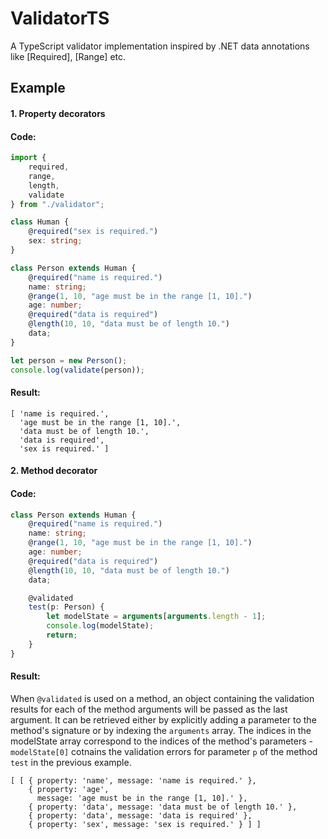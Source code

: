 # ValidatorTS
A TypeScript validator implementation inspired by .NET data annotations like [Required], [Range] etc.

## Example

#### 1. Property decorators

#### Code:
```typescript
import {
    required,
    range,
    length,
    validate
} from "./validator";

class Human {
    @required("sex is required.")
    sex: string;
}

class Person extends Human {
    @required("name is required.")
    name: string;
    @range(1, 10, "age must be in the range [1, 10].")
    age: number;
    @required("data is required")
    @length(10, 10, "data must be of length 10.")
    data;
}

let person = new Person();
console.log(validate(person));
```

#### Result:

```
[ 'name is required.',
  'age must be in the range [1, 10].',
  'data must be of length 10.',
  'data is required',
  'sex is required.' ]
```

#### 2. Method decorator

#### Code:

```typescript
class Person extends Human {
    @required("name is required.")
    name: string;
    @range(1, 10, "age must be in the range [1, 10].")
    age: number;
    @required("data is required")
    @length(10, 10, "data must be of length 10.")
    data;

    @validated
    test(p: Person) {
        let modelState = arguments[arguments.length - 1];
        console.log(modelState);
        return;
    }
}
```

#### Result: 

When `@validated` is used on a method, an object containing the validation results for each of the method arguments will be passed as the last argument.
It can be retrieved either by explicitly adding a parameter to the method's signature or by indexing the `arguments` array.
The indices in the modelState array correspond to the indices of the method's parameters - `modelState[0]` cotnains the validation errors for parameter `p` of the method `test` in the previous example.

```
[ [ { property: 'name', message: 'name is required.' },
    { property: 'age',
      message: 'age must be in the range [1, 10].' },
    { property: 'data', message: 'data must be of length 10.' },
    { property: 'data', message: 'data is required' },
    { property: 'sex', message: 'sex is required.' } ] ]
```
